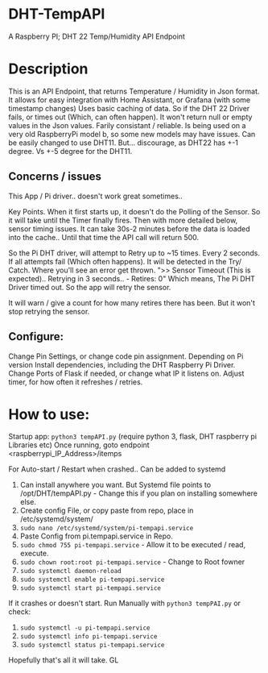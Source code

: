 # DHT-TempAPI
A Raspberry PI; DHT 22 Temp/Humidity API Endpoint

# Description
This is an API Endpoint, that returns Temperature / Humidity in Json format.
It allows for easy integration with Home Assistant, or Grafana (with some timestamp changes)
Uses basic caching of data. So if the DHT 22 Driver fails, or times out (Which, can often happen). It won't return null or empty values in the Json values.
Farily consistant / reliable. Is being used on a very old RaspberryPi model b, so some new models may have issues. 
Can be easily changed to use DHT11. But... discourage, as DHT22 has +-1 degree. Vs +-5 degree for the DHT11.

## Concerns / issues
This App / Pi driver.. doesn't work great sometimes..

Key Points. When it first starts up, it doesn't do the Polling of the Sensor. So it will take until the Timer finally fires. Then with more detailed below, sensor timing issues. It can take 30s-2 minutes before the data is loaded into the cache.. Until that time the API call will return 500. 

So the Pi DHT driver, will attempt to Retry up to ~15 times. Every 2 seconds. If all attempts fail (Which often happens).
It will be detected in the Try/ Catch. Where you'll see an error get thrown.  ">> Sensor Timeout (This is expected).. Retrying in 3 seconds.. - Retires: 0"
Which means, The Pi DHT Driver timed out. So the app will retry the sensor.

It will warn / give a count for how many retires there has been. But it won't stop retrying the sensor.

## Configure:
Change Pin Settings, or change code pin assignment. Depending on Pi version
Install dependencies, including the DHT Raspberry Pi Driver.
Change Ports of Flask if needed, or change what IP it listens on.
Adjust timer, for how often it refreshes / retries.


# How to use:
Startup app: `python3 tempAPI.py` (require python 3, flask, DHT raspberry pi Libraries etc)
Once running, goto endpoint <raspberrypi_IP_Address>/itemps

For Auto-start / Restart when crashed.. Can be added to systemd
1. Can install anywhere you want. But Systemd file points to /opt/DHT/tempAPI.py - Change this if you plan on installing somewhere else.
2. Create config File, or copy paste from repo, place in /etc/systemd/system/
3. `sudo nano /etc/systemd/system/pi-tempapi.service`
4. Paste Config from pi.tempapi.service in Repo.
5. `sudo chmod 755 pi-tempapi.service`          - Allow it to be executed / read, execute.
6. `sudo chown root:root pi-tempapi.service`    - Change to Root fowner
7. `sudo systemctl daemon-reload`
8. `sudo systemctl enable pi-tempapi.service`
9. `sudo systemctl start pi-tempapi.service`

If it crashes or doesn't start. Run Manually with `python3 tempPAI.py` or check:
1. `sudo systemctl -u pi-tempapi.service`
2. `sudo systemctl info pi-tempapi.service`
3. `sudo systemctl status pi-tempapi.service`

Hopefully that's all it will take. GL
